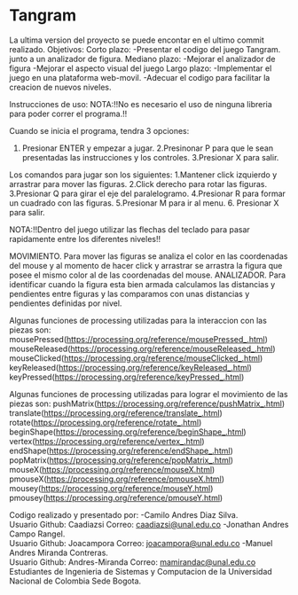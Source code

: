 # Tangram

La ultima version del proyecto se puede encontar en el ultimo commit realizado.
Objetivos:
Corto plazo:
-Presentar el codigo del juego Tangram. junto a un analizador de figura.
Mediano plazo:
-Mejorar el analizador de figura
-Mejorar el aspecto visual del juego
Largo plazo:
-Implementar el juego en una plataforma web-movil.
-Adecuar el codigo para facilitar la creacion de nuevos niveles.

Instrucciones de uso:
NOTA:!!No es necesario el uso de ninguna libreria para poder correr el programa.!!

Cuando se inicia el programa, tendra 3 opciones:
1. Presionar ENTER y empezar a jugar.
2.Presinonar P para que le sean presentadas las instrucciones y los controles.
3.Presionar X para salir.

Los comandos para jugar son los siguientes:
1.Mantener click izquierdo y arrastrar para mover las figuras.
2.Click derecho para rotar las figuras.
3.Presionar Q para girar el eje del paralelogramo.
4.Presionar R para formar un cuadrado con las figuras.
5.Presionar M para ir al menu.
6. Presionar X para salir.

NOTA:!!Dentro del juego utilizar las flechas del teclado para pasar rapidamente entre los diferentes niveles!!

MOVIMIENTO.
Para mover las figuras se analiza el color en las coordenadas del mouse y al momento de hacer click y arrastrar se arrastra la
figura que posee el mismo color al de las coordenadas del mouse.
ANALIZADOR.
Para identificar cuando la figura esta bien armada calculamos las distancias y pendientes entre figuras y las comparamos con 
unas distancias y pendientes definidas por nivel.

Algunas funciones de processing utilizadas para la interaccion con las piezas son: 
mousePressed(https://processing.org/reference/mousePressed_.html)
mouseReleased(https://processing.org/reference/mouseReleased_.html)
mouseClicked(https://processing.org/reference/mouseClicked_.html)
keyReleased(https://processing.org/reference/keyReleased_.html)
keyPressed(https://processing.org/reference/keyPressed_.html)

Algunas funciones de processing utilizadas para lograr el movimiento de las piezas son:
pushMatrix(https://processing.org/reference/pushMatrix_.html)
translate(https://processing.org/reference/translate_.html)
rotate(https://processing.org/reference/rotate_.html)
beginShape(https://processing.org/reference/beginShape_.html)
vertex(https://processing.org/reference/vertex_.html)
endShape(https://processing.org/reference/endShape_.html)
popMatrix(https://processing.org/reference/popMatrix_.html)
mouseX(https://processing.org/reference/mouseX.html)
pmouseX(https://processing.org/reference/pmouseX.html)
mousey(https://processing.org/reference/mouseY.html)
pmousey(https://processing.org/reference/pmouseY.html)

Codigo realizado y presentado por:
-Camilo Andres Diaz Silva.          
  Usuario Github: Caadiazsi
  Correo: caadiazsi@unal.edu.co
-Jonathan Andres Campo Rangel.      
  Usuario Github: Joacampora
  Correo: joacampora@unal.edu.co
-Manuel Andres Miranda Contreras.   
  Usuario Github: Andres-Miranda
  Correo: mamirandac@unal.edu.co
Estudiantes de Ingenieria de Sistemas y Computacion de la Universidad Nacional de Colombia Sede Bogota.
